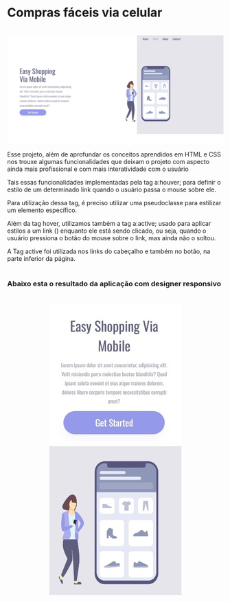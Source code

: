 <h1>Compras fáceis via celular</h1>
<br>
<img src="https://github.com/cledsonjunior/Projeto-2/blob/main/img/Desktop-EasyShopping.jpg?raw=true">
<br>
<p>Esse projeto, além de aprofundar os conceitos aprendidos em HTML e CSS nos trouxe algumas funcionalidades que deixam o projeto com aspecto ainda mais profissional e com mais interatividade com o usuário</p>
<p> Tais essas funcionalidades implementadas pela tag a:houver; para definir o estilo de um determinado link quando o usuário passa o mouse sobre ele.</p>
<p>Para utilização dessa tag, é preciso utilizar uma pseudoclasse para estilizar um elemento específico.</p>
<p>Além da tag hover, utilizamos também a tag a:active; usado para aplicar estilos a um link (<a>) enquanto ele está sendo clicado, ou seja, quando o usuário pressiona o botão do mouse sobre o link, mas ainda não o soltou.</p>
<p>A Tag active foi utilizada nos links do cabeçalho e também no botão, na parte inferior da página.
  <br>
  <br>
  <h3> Abaixo esta o resultado da aplicação com designer responsivo
    <br>
    <br>
<p align="center">
  <img src="https://github.com/cledsonjunior/Projeto-2/blob/main/img/Mobile-EasyShopping.jpg?raw=true">  
</p>
